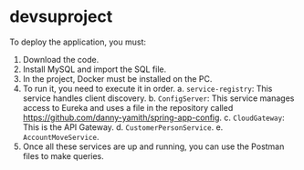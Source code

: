 # devsuproject
To deploy the application, you must:
1. Download the code.
2. Install MySQL and import the SQL file.
3. In the project, Docker must be installed on the PC.
4. To run it, you need to execute it in order.
   a. `service-registry`: This service handles client discovery.
   b. `ConfigServer`: This service manages access to Eureka and uses a file in the repository called https://github.com/danny-yamith/spring-app-config.
   c. `CloudGateway`: This is the API Gateway.
   d. `CustomerPersonService`.
   e. `AccountMoveService`.
5. Once all these services are up and running, you can use the Postman files to make queries.
